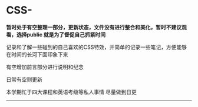 # CSS-
**暂时处于有空整理一部分，更新状态，文件没有进行整合和美化，暂时不建议观看，选择public 就是为了督促自己抓紧时间**

记录和了解一些碰到的自己喜欢的CSS特效，并简单的记录一些笔记，方便能够在时间的长河下面印象下来

有空增加前言部分进行说明和纪念

日常有空则更新

本学期忙于四大课程和英语考级等私人事情 尽量做到日更



****
